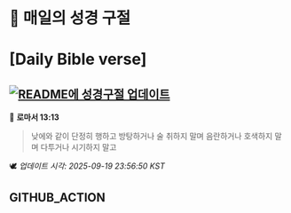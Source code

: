 # 🙏 매일의 성경 구절
# [Daily Bible verse]
## [![README에 성경구절 업데이트](https://github.com/DONGSUKA/first_test/actions/workflows/update-readme-bible.yml/badge.svg)](https://github.com/DONGSUKA/first_test/actions/workflows/update-readme-bible.yml)
<!-- START_BIBLE_VERSE -->
📖 **로마서 13:13**
> 낮에와 같이 단정히 행하고 방탕하거나 술 취하지 말며 음란하거나 호색하지 말며 다투거나 시기하지 말고

🕊️ _업데이트 시각: 2025-09-19 23:56:50 KST_
  <!-- END_BIBLE_VERSE -->
## GITHUB_ACTION
